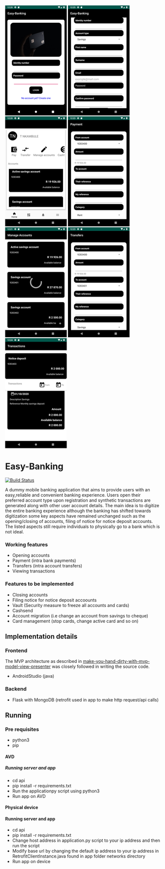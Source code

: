 
![Alt text](https://github.com/phantom820/Easy-Banking/blob/master/screenshots/login.png)
![Alt text](https://github.com/phantom820/Easy-Banking/blob/master/screenshots/registration.png)
![Alt text](https://github.com/phantom820/Easy-Banking/blob/master/screenshots/homescreen.png)
![Alt text](https://github.com/phantom820/Easy-Banking/blob/master/screenshots/payment.png)
![Alt text](https://github.com/phantom820/Easy-Banking/blob/master/screenshots/manage_accounts.png)
![Alt text](https://github.com/phantom820/Easy-Banking/blob/master/screenshots/Transfer.png)
![Alt text](https://github.com/phantom820/Easy-Banking/blob/master/screenshots/transaction2.png)
# Easy-Banking

[![Build Status](https://travis-ci.com/phantom820/Easy-Banking.svg?branch=master)](https://travis-ci.com/phantom820/Easy-Banking)

A dummy mobile banking application that aims to provide users with an easy,reliable and convenient banking experience. Users open their preferred account type 
upon registration and synthetic transactions are generated along with other user account details. The main idea is to digitize the entire banking experience although
the banking has shifted towards digitization some key aspects have remained unchanged such as the opening/closing of accounts, filing of notice for 
notice deposit accounts. The listed aspects still require individuals to physically go to a bank which is not ideal.

### Working features
- Opening accounts
- Payment (intra bank payments)
- Transfers (intra account transfers)
- Viewing transactions 

### Features to be implemented
- Closing accounts
- Filing notice for notice deposit accoounts
- Vault (Security measure to freeze all accounts and cards)
- Cashsend 
- Account migration (i.e change an account from savings to cheque)
- Card management (stop cards, change active card and so on)

## Implementation details
### Frontend
The MVP architecture as described in [make-you-hand-dirty-with-mvp-model-view-presenter](https://medium.com/cr8resume/make-you-hand-dirty-with-mvp-model-view-presenter-eab5b5c16e42) was closely followed in writing the source code.
- AndroidStudio (java)

### Backend
- Flask with MongoDB (retrofit used in app to make http request/api calls)

## Running
### Pre requisites
- python3
- pip

#### AVD
##### Running server and app
- cd api
- pip install -r requirements.txt
- Run the applicationpy script using python3
- Run app on AVD

#### Physical device
#### Running server and app
- cd api
- pip install -r requirements.txt
- Change host address in application.py script to your ip address and then run the script
- Modify base url by changing the default ip address to your ip address in RetrofitClientInstance.java found in app folder networks directory
- Run app on device 
